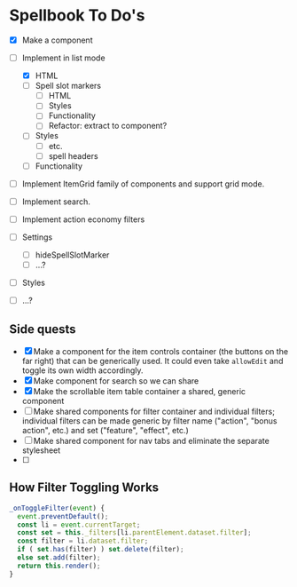 # Spellbook To Do's

- [x] Make a component
- [ ] Implement in list mode
  - [x] HTML
  - [ ] Spell slot markers
    - [ ] HTML
    - [ ] Styles
    - [ ] Functionality
    - [ ] Refactor: extract to component?
  - [ ] Styles
    - [ ] etc.
    - [ ] spell headers
  - [ ] Functionality
- [ ] Implement ItemGrid family of components and support grid mode.
- [ ] Implement search.
- [ ] Implement action economy filters
- [ ] Settings
  - [ ] hideSpellSlotMarker
  - [ ] ...?
- [ ] Styles
- [ ] ...?


## Side quests

- [x] Make a component for the item controls container (the buttons on the far right) that can be generically used. It could even take `allowEdit` and toggle its own width accordingly.
- [x] Make component for search so we can share
- [x] Make the scrollable item table container a shared, generic component
- [ ] Make shared components for filter container and individual filters; individual filters can be made generic by filter name ("action", "bonus action", etc.) and set ("feature", "effect", etc.)
- [ ] Make shared component for nav tabs and eliminate the separate stylesheet
- [ ] 


## How Filter Toggling Works

```js
_onToggleFilter(event) {
  event.preventDefault();
  const li = event.currentTarget;
  const set = this._filters[li.parentElement.dataset.filter];
  const filter = li.dataset.filter;
  if ( set.has(filter) ) set.delete(filter);
  else set.add(filter);
  return this.render();
}
```